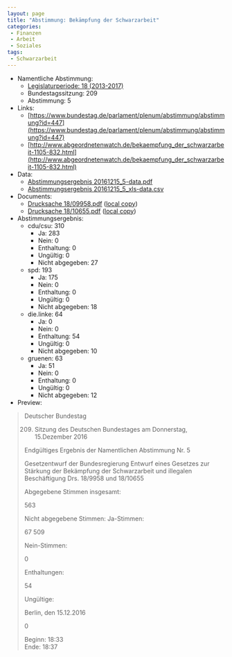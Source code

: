 ```yaml
---
layout: page
title: "Abstimmung: Bekämpfung der Schwarzarbeit"
categories:
 - Finanzen
 - Arbeit
 - Soziales
tags:
 - Schwarzarbeit
---
```


* Namentliche Abstimmung:
    * [Legislaturperiode: 18 (2013-2017)](https://de.wikipedia.org/wiki/18._Deutscher_Bundestag)
    * Bundestagssitzung: 209
    * Abstimmung: 5
* Links: 
    * [https://www.bundestag.de/parlament/plenum/abstimmung/abstimmung?id=447](https://www.bundestag.de/parlament/plenum/abstimmung/abstimmung?id=447)
    * [http://www.abgeordnetenwatch.de/bekaempfung_der_schwarzarbeit-1105-832.html](http://www.abgeordnetenwatch.de/bekaempfung_der_schwarzarbeit-1105-832.html)
* Data: 
    * [Abstimmungsergebnis 20161215_5-data.pdf](/res/abstimmungsliste/20161215_5-data.pdf)
    * [Abstimmungsergebnis 20161215_5_xls-data.csv](/res/abstimmungsliste/analyses/20161215_5_xls-data.csv)
* Documents: 
    * [Drucksache 18/09958.pdf](http://dip21.bundestag.de/dip21/btd/18/099/1809958.pdf) ([local copy](/res/abstimmungsdaten/018-209-05/1809958.pdf))
    * [Drucksache 18/10655.pdf](http://dip21.bundestag.de/dip21/btd/18/106/1810655.pdf) ([local copy](/res/abstimmungsdaten/018-209-05/1810655.pdf))
* Abstimmungsergebnis:
    * cdu/csu: 310
        * Ja: 283
        * Nein: 0
        * Enthaltung: 0
        * Ungültig: 0
        * Nicht abgegeben: 27
    * spd: 193
        * Ja: 175
        * Nein: 0
        * Enthaltung: 0
        * Ungültig: 0
        * Nicht abgegeben: 18
    * die.linke: 64
        * Ja: 0
        * Nein: 0
        * Enthaltung: 54
        * Ungültig: 0
        * Nicht abgegeben: 10
    * gruenen: 63
        * Ja: 51
        * Nein: 0
        * Enthaltung: 0
        * Ungültig: 0
        * Nicht abgegeben: 12
* Preview: 
> Deutscher Bundestag
> 
> 209. Sitzung des Deutschen Bundestages
> am Donnerstag, 15.Dezember 2016
> 
> Endgültiges Ergebnis der Namentlichen Abstimmung Nr. 5
> 
> Gesetzentwurf der Bundesregierung
> Entwurf eines Gesetzes zur Stärkung der Bekämpfung der Schwarzarbeit und illegalen
> Beschäftigung
> Drs. 18/9958 und 18/10655
> 
> Abgegebene Stimmen insgesamt:
> 
> 563
> 
> Nicht abgegebene Stimmen:
> Ja-Stimmen:
> 
> 67
> 509
> 
> Nein-Stimmen:
> 
> 0
> 
> Enthaltungen:
> 
> 54
> 
> Ungültige:
> 
> Berlin, den 15.12.2016
> 
> 0
> 
> Beginn: 18:33  
> Ende: 18:37
